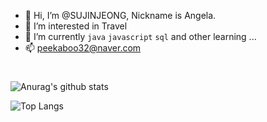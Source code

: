 
 - 👋 Hi, I’m @SUJINJEONG, Nickname is Angela.
 - 👀 I’m interested in Travel
 - 🌱 I’m currently `java` `javascript` `sql`  and other learning ...
 - 📫 peekaboo32@naver.com
 
#
 
![Anurag's github stats](https://github-readme-stats.vercel.app/api?username=SUJINJEONG012&show_icons=true&theme=tokyonight)

![Top Langs](https://github-readme-stats.vercel.app/api/top-langs/?username=SUJINJEONG012&layout=compact&theme=tokyonight)

